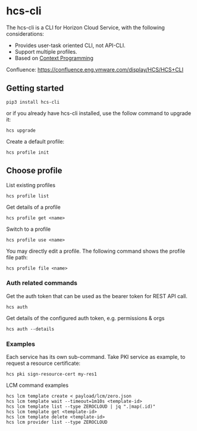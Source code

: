 # hcs-cli

The hcs-cli is a CLI for Horizon Cloud Service, with the following considerations:
* Provides user-task oriented CLI, not API-CLI.
* Support multiple profiles.
* Based on [Context Programming](https://github.com/nanw1103/context-programming)

Confluence: https://confluence.eng.vmware.com/display/HCS/HCS+CLI

## Getting started
```
pip3 install hcs-cli
```

or if you already have hcs-cli installed, use the follow command to upgrade it:
```
hcs upgrade
```

Create a default profile:
```
hcs profile init
```


## Choose profile
List existing profiles
```
hcs profile list
```
Get details of a profile
```
hcs profile get <name>
```

Switch to a profile
```
hcs profile use <name>
```

You may directly edit a profile. The following command shows the profile file path:
```
hcs profile file <name>
```
### Auth related commands

Get the auth token that can be used as the bearer token for REST API call.
```
hcs auth
```

Get details of the configured auth token, e.g. permissions & orgs
```
hcs auth --details
```

### Examples

Each service has its own sub-command. Take PKI service as example, to request a resource certificate:
```
hcs pki sign-resource-cert my-res1
```

LCM command examples
```
hcs lcm template create < payload/lcm/zero.json
hcs lcm template wait --timeout=1m10s <template-id>
hcs lcm template list --type ZEROCLOUD | jq ".|map(.id)"
hcs lcm template get <template-id>
hcs lcm template delete <template-id>
hcs lcm provider list --type ZEROCLOUD
```